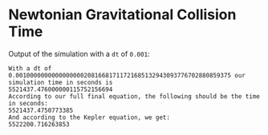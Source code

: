 # Newtonian Gravitational Collision Time

Output of the simulation with a `dt` of `0.001`:
```
With a dt of 0.001000000000000000020816681711721685132943093776702880859375 our simulation time in seconds is
5521437.476000000115752156694
According to our full final equation, the following should be the time in seconds:
5521437.4750773385
And according to the Kepler equation, we get:
5522200.716263853
```

